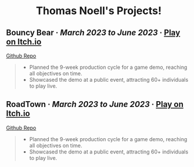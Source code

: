 <h1 align="center">Thomas Noell's Projects!</h1>

<h2><strong>Bouncy Bear</strong> · <em>March 2023 to June 2023</em> · <a href="https://officialthomas.itch.io/bouncybear">Play on Itch.io</a></h2>

[Github Repo](https://github.com/OfficialThomas/Bouncy-Bear-Game)

> - Planned the 9-week production cycle for a game demo, reaching all objectives on time. 
> - Showcased the demo at a public event, attracting 60+ individuals to play live.

<h2><strong>RoadTown</strong> · <em>March 2023 to June 2023</em> · <a href="https://officialthomas.itch.io/roadtown-usa">Play on Itch.io</a></h2>

[Github Repo](https://officialthomas.itch.io/bouncybear)

> - Planned the 9-week production cycle for a game demo, reaching all objectives on time. 
> - Showcased the demo at a public event, attracting 60+ individuals to play live.





